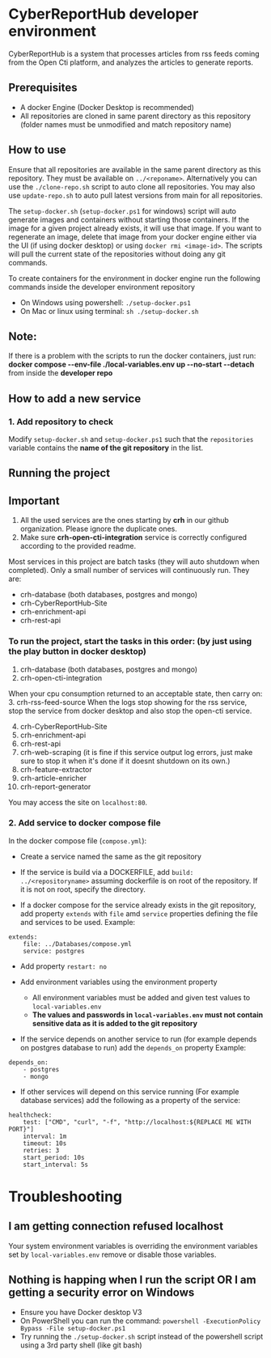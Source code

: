 # CyberReportHub developer environment

CyberReportHub is a system that processes articles from rss feeds coming from the Open Cti platform,  and analyzes the articles to generate reports.

## Prerequisites
- A docker Engine (Docker Desktop is recommended)
- All repositories are cloned in same parent directory as this repository (folder names must be unmodified and match repository name)

## How to use
Ensure that all repositories are available in the same parent directory as this repository. They must be available on `../<reponame>`. Alternatively you can use the `./clone-repo.sh` script to auto clone all repositories.
You may also use `update-repo.sh` to auto pull latest versions from main for all repositories. 

The `setup-docker.sh` (`setup-docker.ps1` for windows) script will auto generate images and containers without starting those containers. If the image for a given project already exists, it will use that image. If you want to regenerate an
image, delete that image from your docker engine either via the UI (if using docker desktop) or using `docker rmi <image-id>`. The scripts will pull the current state of the repositories without doing any git commands.

To create containers for the environment in docker engine run the following commands inside the developer environment repository
- On Windows using powershell: `./setup-docker.ps1`
- On Mac or linux using terminal: `sh ./setup-docker.sh`

## Note: 
If there is a problem with the scripts to run the docker containers, just run: 	**docker compose --env-file ./local-variables.env up --no-start --detach** 
from inside the **developer repo** 

## How to add a new service
### 1. Add repository to check
Modify `setup-docker.sh` and `setup-docker.ps1` such that the `repositories` variable contains the **name of the git repository** in the list. 

## Running the project

## Important
1. All the used services are the ones starting by **crh** in our github organization. Please ignore the duplicate ones.
2. Make sure **crh-open-cti-integration** service is correctly configured according to the provided readme.

Most services in this project are batch tasks (they will auto shutdown when completed). Only a small number of services will continuously run. They are:

- crh-database (both databases, postgres and mongo)
- crh-CyberReportHub-Site
- crh-enrichment-api
- crh-rest-api

### To run the project, start the tasks in this order: (by just using the play button in docker desktop)

1. crh-database (both databases, postgres and mongo)
2. crh-open-cti-integration

When your cpu consumption returned to an acceptable state, then carry on: 
3. crh-rss-feed-source
When the logs stop showing for the rss service, stop the service from docker desktop and also stop the open-cti service.

4. crh-CyberReportHub-Site
5. crh-enrichment-api
6. crh-rest-api
7. crh-web-scraping (it is fine if this service output log errors, just make sure to stop it when it's done if it doesnt shutdown on its own.)
8. crh-feature-extractor
9. crh-article-enricher
10. crh-report-generator

You may access the site on `localhost:80`.

### 2. Add service to docker compose file

In the docker compose file (`compose.yml`):
- Create a service named the same as the git repository
- If the service is build via a DOCKERFILE, add `build: ../<repositoryname>` assuming dockerfile is on root of the repository. If it is not on root, specify the directory.

- If a docker compose for the service already exists in the git repository, add property `extends` with `file` amd `service` properties defining the file and services to be used.
Example:
```
extends:
    file: ../Databases/compose.yml
    service: postgres
```

- Add property `restart: no`
- Add environment variables using the environment property
  - All environment variables must be added and given test values to `local-variables.env`
  - **The values and passwords in `local-variables.env` must not contain sensitive data as it is added to the git repository**

- If the service depends on another service to run (for example depends on postgres database to run) add the `depends_on` property
Example:
```
depends_on:
    - postgres
    - mongo
```

- If other services will depend on this service running (For example database services) add the following as a property of the service: 
```
healthcheck:
    test: ["CMD", "curl", "-f", "http://localhost:${REPLACE ME WITH PORT}"]
    interval: 1m
    timeout: 10s
    retries: 3
    start_period: 10s
    start_interval: 5s
```

# Troubleshooting

## I am getting connection refused localhost

Your system environment variables is overriding the environment variables set by `local-variables.env` remove or disable those variables.

## Nothing is happing when I run the script OR I am getting a security error on Windows

- Ensure you have Docker desktop V3
- On PowerShell you can run the command: `powershell -ExecutionPolicy Bypass -File setup-docker.ps1`
- Try running the `./setup-docker.sh` script instead of the powershell script using a 3rd party shell (like git bash)
